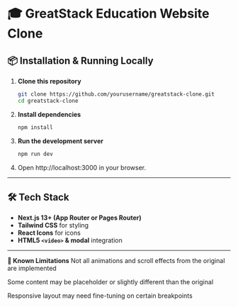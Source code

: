 # 🎓 GreatStack Education Website Clone

## 📦 Installation & Running Locally

1. **Clone this repository**

   ```bash
   git clone https://github.com/yourusername/greatstack-clone.git
   cd greatstack-clone
   ```

2. **Install dependencies**

   ```bash
   npm install
   ```

3. **Run the development server**

   ```bash
   npm run dev
   ```

4. Open http://localhost:3000 in your browser.

---

## 🛠️ Tech Stack

- **Next.js 13+ (App Router or Pages Router)**
- **Tailwind CSS** for styling
- **React Icons** for icons
- **HTML5 `<video>` & modal** integration

---

**📌 Known Limitations**
Not all animations and scroll effects from the original are implemented

Some content may be placeholder or slightly different than the original

Responsive layout may need fine-tuning on certain breakpoints
